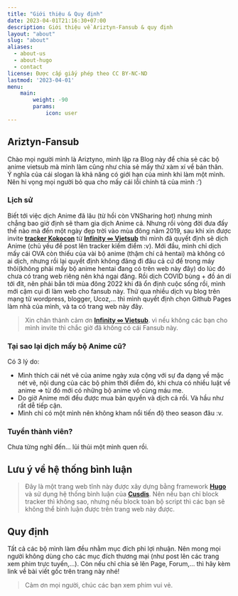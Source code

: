 ```yaml
---
title: "Giới thiệu & Quy định"
date: 2023-04-01T21:16:30+07:00
description: Giới thiệu về Ariztyn-Fansub & quy định
layout: "about"
slug: "about"
aliases:
  - about-us
  - about-hugo
  - contact
license: Được cấp giấy phép theo CC BY-NC-ND
lastmod: '2023-04-01'
menu:
    main: 
        weight: -90
        params:
            icon: user
---
```

## Ariztyn-Fansub
Chào mọi người mình là Ariztyno, mình lập ra Blog này để chia sẻ các bộ anime vietsub mà mình làm cũng như chia sẻ mấy thứ xàm xí về bản thân.   
Ý nghĩa của cái slogan là khả năng có giới hạn của mình khi làm một mình. Nên hi vọng mọi người bỏ qua cho mấy cái lỗi chính tả của mình :’)   
### Lịch sử    
Biết tới việc dịch Anime đã lâu (từ hồi còn VNSharing hot) nhưng mình chẳng bao giờ định sẽ tham gia dịch Anime cả. Nhưng rồi vòng đời đưa đấy thế nào mà đến một ngày đẹp trời vào mùa đông năm 2019, sau khi xin được invite **[tracker Kokocon](https://tracker.kokocon.net/)** từ **[Infinity ∞ Vietsub](https://www.facebook.com/infyvnsub/)** thì mình đã quyết định sẽ dịch Anime (chủ yếu để post lên tracker kiếm điểm :v).
Mới đầu, mình chỉ dịch mấy cái OVA còn thiếu của vài bộ anime (thậm chí cả hentai) mà không có ai dịch, nhưng rồi lại quyết định không đăng đi đâu cả cứ để trong máy thôi(không phải mấy bộ anime hentai đang có trên web này đây) do lúc đó chưa có trang web riêng nên khá ngại đăng.
Rồi dịch COVID bùng + đồ án dí tới đít, nên phải bẳn tới mùa đông 2022 khi đã ổn định cuộc sống rồi, mình mới cậm cụi đi làm web cho fansub này. Thử qua nhiều dịch vụ blog trên mạng từ wordpress, blogger, Ucoz,... thì mình quyết định chọn Github Pages làm nhà của mình, và ta có trang web này đây.   
> Xin chân thành cảm ơn **[Infinity ∞ Vietsub](https://www.facebook.com/infyvnsub/)**. vì nếu không các bạn cho mình invite thì chắc giờ đã không có cái Fansub này.
### Tại sao lại dịch mấy bộ Anime cũ?   
Có 3 lý do:
- Mình thích cái nét vẽ của anime ngày xưa cộng với sự đa dạng về mặc nét vẽ, nội dung của các bộ phim thời điểm đó, khi chưa có nhiều luật về anime => từ đó mới có những bộ anime vô cùng máu me.
- Do giờ Anime mới đều được mua bản quyền và dịch cả rồi. Và hầu như rất dễ tiếp cận.
- Mình chỉ có một mình nên không kham nổi tiến độ theo season đâu :v. 
### Tuyển thành viên?   
Chưa từng nghĩ đến... lủi thủi một mình quen rồi.
## Lưu ý về hệ thống bình luận   
> Đây là một trang web tĩnh này được xây dựng bằng framework **[Hugo](https://gohugo.io/)** và sử dụng hệ thống bình luận của **[Cusdis](https://cusdis.com/)**. Nên nếu bạn chỉ block tracker thì không sao, nhưng nếu block toàn bộ script thì các bạn sẽ không thể bình luận được trên trang web này được.   
## Quy định 
Tất cả các bộ mình làm đều nhằm mục đích phi lợi nhuận. Nên mong mọi người không dùng cho các mục đích thương mại (như post lên các trang xem phim trực tuyến,…). Còn nếu chỉ chia sẻ lên Page, Forum,… thì hãy kèm link về bài viết gốc trên trang này nhé!   
> Cảm ơn mọi người, chúc các bạn xem phim vui vẻ.  